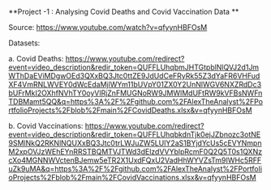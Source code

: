 **Project -1 : Analysing Covid Deaths and Covid Vaccination Data **


Source: https://www.youtube.com/watch?v=qfyynHBFOsM

Datasets:

  a. Covid Deaths: https://www.youtube.com/redirect?event=video_description&redir_token=QUFFLUhqbmJHTGtpblNlQVJ2d1JmWThDaEViMDgwOEd3QXxBQ3Jtc0ttZE9JdUdCeFRyRk55Z3dYaFR6VHFudXF4VmRNLWVEY0dWcEdaMjlWYm11bUVpY01ZX0Y2UnNlWGV6NXZRdDc3bUFrMkI2OXhfNVhTY0oyVlRjZnFMUGNoRW9JMWlMdUFtRW9kVFBsNWFnTDBMamt5QQ&q=https%3A%2F%2Fgithub.com%2FAlexTheAnalyst%2FPortfolioProjects%2Fblob%2Fmain%2FCovidDeaths.xlsx&v=qfyynHBFOsM
  
  b. Covid Vaccinations: https://www.youtube.com/redirect?event=video_description&redir_token=QUFFLUhqbkdnTjk0ejJZbnozc3otNE9SMlNkQ2RKNlNQUXxBQ3Jtc0trLWJuZW5LUlY2aS1BYjdYcUs5cEVYNmpnM2xpOVJzWEhEYnRRSTBQMTVJTWd3dElzdVVYblpRcmF0Q2Q5T0s1QXNzcXo4MGNNWVctenBJemw5eTR2X1UxdFQxU2VadHhWYVZsTm9IWHc5RFFuZk9uMA&q=https%3A%2F%2Fgithub.com%2FAlexTheAnalyst%2FPortfolioProjects%2Fblob%2Fmain%2FCovidVaccinations.xlsx&v=qfyynHBFOsM
